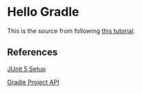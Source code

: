 # Hello Gradle

This is the source from following [this tutorial](https://www.youtube.com/watch?v=-dtcEMLNmn0).

## References
[JUnit 5 Setup](https://junit.org/junit5/docs/current/user-guide/#running-tests-build-gradle)

[Gradle Project API](https://docs.gradle.org/current/javadoc/org/gradle/api/Project.html)

